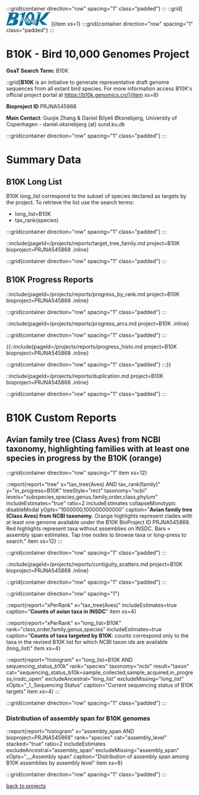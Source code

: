 

:::grid{container direction="row" spacing="1" class="padded"}
:::
::grid[![GoaT](/static/images/b10klogo.png)]{item xs=1}
:::grid{container direction="row" spacing="1" class="padded"}
:::

# B10K - Bird 10,000 Genomes Project
**GoaT Search Term:** B10K

::grid[**B10K** is an initiative to generate representative draft genome sequences from all extant bird species. For more information access B10K's official project portal at https://b10k.genomics.cn/]{item xs=8}

**Bioproject ID** PRJNA545868

**Main Contact**: Guojie Zhang & Daniel Bilyeli Øksnebjerg, University of Copenhagen - daniel.oksnebjerg (at) sund.ku.dk

:::grid{container direction="row" spacing="1" class="padded"}
:::

# Summary Data

## B10K Long List

B10K long_list correspond to the subset of species declared as targets by the project. To retrieve the list use the search terms:

- long_list=B10K
- tax_rank(species)

:::grid{container direction="row" spacing="1" class="padded"}
:::

::include{pageId=/projects/reports/target_tree_family.md project=B10K bioproject=PRJNA545868 .inline}

:::grid{container direction="row" spacing="1" class="padded"}
:::

## B10K Progress Reports

::include{pageId=/projects/reports/progress_by_rank.md project=B10K bioproject=PRJNA545868 .inline}

:::grid{container direction="row" spacing="1" class="padded"}
:::

::include{pageId=/projects/reports/progress_arcs.md project=B10K .inline}

:::grid{container direction="row" spacing="1" class="padded"}
:::

{{::include{pageId=/projects/reports/progress_histo.md project=B10K bioproject=PRJNA545868 .inline}

:::grid{container direction="row" spacing="1" class="padded"}
:::}}

::include{pageId=/projects/reports/duplication.md project=B10K bioproject=PRJNA545868 .inline}

:::grid{container direction="row" spacing="1" class="padded"}
:::

# B10K Custom Reports


## Avian family tree (Class Aves) from NCBI taxonomy, highlighting families with at least one species in progress by the B10K (orange)

:::grid{container direction="row" spacing="1" item xs=12}

::report{report="tree" x="tax_tree(Aves) AND tax_rank(family)" y="in_progress=B10K" treeStyle="rect" taxonomy="ncbi" levels="subspecies,species,genus,family,order,class,phylum" includeEstimates="true" ratio=2 includeEstimates collapseMonotypic disableModal yOpts="1000000,100000000000" caption="**Avian family tree (Class Aves) from NCBI taxonomy.** Orange highlights represent clades with at least one genome available under the B10K BioProject ID PRJNA545868. Red highlights represent taxa without assemblies on INSDC. Bars = assembly span estimates. Tap tree nodes to browse taxa or long-press to search." item xs=12}
:::

:::grid{container direction="row" spacing="1" class="padded"}
:::

::include{pageId=/projects/reports/contiguity_scatters.md project=B10K bioproject=PRJNA545868 .inline}

:::grid{container direction="row" spacing="1" class="padded"}
:::

:::grid{container direction="row" spacing="1"}

::report{report="xPerRank" x="tax_tree(Aves)" includeEstimates=true caption="**Counts of avian taxa in INSDC**" item xs=4}

::report{report="xPerRank" x="long_list=B10K" rank="class,order,family,genus,species" includeEstimates=true caption="**Counts of taxa targeted by B10K**: counts correspond only to the taxa in the revised B10K list for which NCBI taxon ids are available (long_list)" item xs=4}

::report{report="histogram" x="long_list=B10K AND sequencing_status_b10k" rank="species" taxonomy="ncbi" result="taxon" cat="sequencing_status_b10k=sample_collected,sample_acquired,in_progress,insdc_open" excludeAncestral="long_list" excludeMissing="long_list" xOpts=",,1,,Sequencing Status" caption="Current sequencing status of B10K targets" item xs=4}
:::

:::grid{container direction="row" spacing="1" class="padded"}
:::


### Distribution of assembly span for B10K genomes

::report{report="histogram" x="assembly_span AND bioproject=PRJNA545868" rank="species" cat="assembly_level" stacked="true" ratio=2 includeEstimates excludeAncestral="assembly_span" excludeMissing="assembly_span" xOpts=",,,,Assembly span" caption="Distribution of assembly span among B10K assemblies by assembly level" item xs=8}

:::grid{container direction="row" spacing="1" class="padded"}
:::



[back to projects](/projects)
